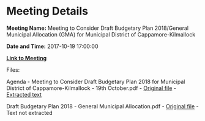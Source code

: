 # Meeting Details

**Meeting Name:** Meeting to Consider Draft Budgetary Plan 2018/General Municipal Allocation (GMA) for Municipal District of Cappamore-Kilmallock

**Date and Time:** 2017-10-19 17:00:00

**[Link to Meeting](https://www.limerick.ie/council/whats-on/meeting-consider-draft-budgetary-plan-2018-general-municipal-allocation-gma)**

Files: 

Agenda - Meeting to Consider Draft Budgetary Plan 2018 for Municipal District of Cappamore-Kilmallock - 19th October.pdf - [Original file](https://www.limerick.ie/sites/default/files/media/documents/2017-10/Agenda%20-%20Meeting%20to%20Consider%20Draft%20Budgetary%20Plan%202018%20for%20Municipal%20District%20of%20Cappamore-Kilmallock%20-%2019th%20October.pdf) - [Extracted text](./Agenda%20-%20Meeting%20to%20Consider%20Draft%20Budgetary%20Plan%202018%20for%20Municipal%20District%20of%20Cappamore-Kilmallock%20-%2019th%20October.md)

Draft Budgetary Plan 2018 - General Municipal Allocation.pdf - [Original file](https://www.limerick.ie/sites/default/files/media/documents/2017-10/Draft%20Budgetary%20Plan%202018%20-%20General%20Municipal%20Allocation.pdf) - Text not extracted

